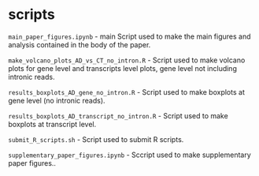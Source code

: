 # scripts

`main_paper_figures.ipynb` - main Script used to make the main figures and analysis contained in the body of the paper.

`make_volcano_plots_AD_vs_CT_no_intron.R` - Script used to make volcano plots for gene level and transcripts level plots, gene level not including intronic reads.

`results_boxplots_AD_gene_no_intron.R` - Script used to make boxplots at gene level (no intronic reads).

`results_boxplots_AD_transcript_no_intron.R` - Script used to make boxplots at transcript level.

`submit_R_scripts.sh` - Script used to submit R scripts.

`supplementary_paper_figures.ipynb` - Sccript used to make supplementary paper figures..
